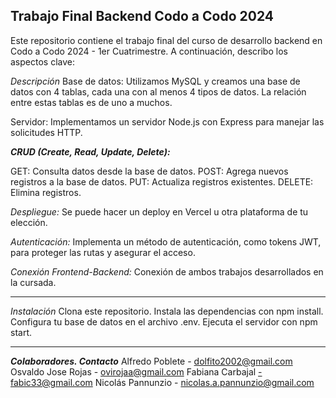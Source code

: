 **Trabajo Final Backend Codo a Codo 2024**
------------
Este repositorio contiene el trabajo final del curso de desarrollo backend en Codo a Codo 2024 - 1er Cuatrimestre. A continuación, describo los aspectos clave:

*Descripción*
Base de datos: Utilizamos MySQL y creamos una base de datos con 4 tablas, cada una con al menos 4 tipos de datos. La relación entre estas tablas es de uno a muchos.

Servidor: Implementamos un servidor Node.js con Express para manejar las solicitudes HTTP.

***CRUD (Create, Read, Update, Delete):***

GET: Consulta datos desde la base de datos.
POST: Agrega nuevos registros a la base de datos.
PUT: Actualiza registros existentes.
DELETE: Elimina registros.

*Despliegue:* Se puede hacer un deploy en Vercel u otra plataforma de tu elección.

*Autenticación:* Implementa un método de autenticación, como tokens JWT, para proteger las rutas y asegurar el acceso.

*Conexión Frontend-Backend:* Conexión de ambos trabajos desarrollados en la cursada.

--------
*Instalación*
Clona este repositorio.
Instala las dependencias con npm install.
Configura tu base de datos en el archivo .env.
Ejecuta el servidor con npm start.

-------------
***Colaboradores. Contacto***
Alfredo Poblete - dolfito2002@gmail.com
Osvaldo Jose Rojas - ovirojaa@gmail.com
Fabiana Carbajal -fabic33@gmail.com
Nicolás Pannunzio - nicolas.a.pannunzio@gmail.com
